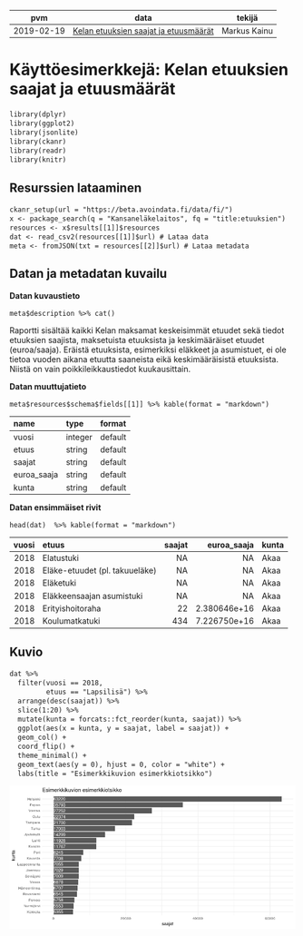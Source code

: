 <table>
<thead>
<tr class="header">
<th>pvm</th>
<th>data</th>
<th>tekijä</th>
</tr>
</thead>
<tbody>
<tr class="odd">
<td>2019-02-19</td>
<td><a href="https://beta.avoindata.fi/data/fi/dataset/kelan-etuudet-ja-saajat">Kelan etuuksien saajat ja etuusmäärät</a></td>
<td>Markus Kainu</td>
</tr>
</tbody>
</table>

Käyttöesimerkkejä: Kelan etuuksien saajat ja etuusmäärät
========================================================

    library(dplyr)
    library(ggplot2)
    library(jsonlite)
    library(ckanr)
    library(readr)
    library(knitr)

Resurssien lataaminen
---------------------

    ckanr_setup(url = "https://beta.avoindata.fi/data/fi/")
    x <- package_search(q = "Kansaneläkelaitos", fq = "title:etuuksien")
    resources <- x$results[[1]]$resources
    dat <- read_csv2(resources[[1]]$url) # Lataa data
    meta <- fromJSON(txt = resources[[2]]$url) # Lataa metadata

Datan ja metadatan kuvailu
--------------------------

**Datan kuvaustieto**

    meta$description %>% cat()

Raportti sisältää kaikki Kelan maksamat keskeisimmät etuudet sekä tiedot
etuuksien saajista, maksetuista etuuksista ja keskimääräiset etuudet
(euroa/saaja). Eräistä etuuksista, esimerkiksi eläkkeet ja asumistuet,
ei ole tietoa vuoden aikana etuutta saaneista eikä keskimääräisistä
etuuksista. Niistä on vain poikkileikkaustiedot kuukausittain.

**Datan muuttujatieto**

    meta$resources$schema$fields[[1]] %>% kable(format = "markdown")

<table>
<thead>
<tr class="header">
<th align="left">name</th>
<th align="left">type</th>
<th align="left">format</th>
</tr>
</thead>
<tbody>
<tr class="odd">
<td align="left">vuosi</td>
<td align="left">integer</td>
<td align="left">default</td>
</tr>
<tr class="even">
<td align="left">etuus</td>
<td align="left">string</td>
<td align="left">default</td>
</tr>
<tr class="odd">
<td align="left">saajat</td>
<td align="left">string</td>
<td align="left">default</td>
</tr>
<tr class="even">
<td align="left">euroa_saaja</td>
<td align="left">string</td>
<td align="left">default</td>
</tr>
<tr class="odd">
<td align="left">kunta</td>
<td align="left">string</td>
<td align="left">default</td>
</tr>
</tbody>
</table>

**Datan ensimmäiset rivit**

    head(dat)  %>% kable(format = "markdown")

<table>
<thead>
<tr class="header">
<th align="right">vuosi</th>
<th align="left">etuus</th>
<th align="right">saajat</th>
<th align="right">euroa_saaja</th>
<th align="left">kunta</th>
</tr>
</thead>
<tbody>
<tr class="odd">
<td align="right">2018</td>
<td align="left">Elatustuki</td>
<td align="right">NA</td>
<td align="right">NA</td>
<td align="left">Akaa</td>
</tr>
<tr class="even">
<td align="right">2018</td>
<td align="left">Eläke-etuudet (pl. takuueläke)</td>
<td align="right">NA</td>
<td align="right">NA</td>
<td align="left">Akaa</td>
</tr>
<tr class="odd">
<td align="right">2018</td>
<td align="left">Eläketuki</td>
<td align="right">NA</td>
<td align="right">NA</td>
<td align="left">Akaa</td>
</tr>
<tr class="even">
<td align="right">2018</td>
<td align="left">Eläkkeensaajan asumistuki</td>
<td align="right">NA</td>
<td align="right">NA</td>
<td align="left">Akaa</td>
</tr>
<tr class="odd">
<td align="right">2018</td>
<td align="left">Erityishoitoraha</td>
<td align="right">22</td>
<td align="right">2.380646e+16</td>
<td align="left">Akaa</td>
</tr>
<tr class="even">
<td align="right">2018</td>
<td align="left">Koulumatkatuki</td>
<td align="right">434</td>
<td align="right">7.226750e+16</td>
<td align="left">Akaa</td>
</tr>
</tbody>
</table>

Kuvio
-----

    dat %>% 
      filter(vuosi == 2018,
             etuus == "Lapsilisä") %>% 
      arrange(desc(saajat)) %>% 
      slice(1:20) %>% 
      mutate(kunta = forcats::fct_reorder(kunta, saajat)) %>% 
      ggplot(aes(x = kunta, y = saajat, label = saajat)) + 
      geom_col() + 
      coord_flip() + 
      theme_minimal() +
      geom_text(aes(y = 0), hjust = 0, color = "white") +
      labs(title = "Esimerkkikuvion esimerkkiotsikko")

![](2019-02-18-kelan-etuudet-ja-saajat_files/figure-markdown_strict/kuva1-1.png)
